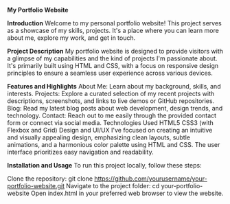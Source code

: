**My Portfolio Website**

**Introduction**
Welcome to my personal portfolio website! This project serves as a showcase of my skills, projects. It's a place where you can learn more about me, explore my work, and get in touch.

**Project Description**
My portfolio website is designed to provide visitors with a glimpse of my capabilities and the kind of projects I'm passionate about. It's primarily built using HTML and CSS, with a focus on responsive design principles to ensure a seamless user experience across various devices.

**Features and Highlights**
About Me: Learn about my background, skills, and interests.
Projects: Explore a curated selection of my recent projects with descriptions, screenshots, and links to live demos or GitHub repositories.
Blog: Read my latest blog posts about web development, design trends, and technology.
Contact: Reach out to me easily through the provided contact form or connect via social media.
Technologies Used
HTML5
CSS3 (with Flexbox and Grid)
Design and UI/UX
I've focused on creating an intuitive and visually appealing design, emphasizing clean layouts, subtle animations, and a harmonious color palette using HTML and CSS. The user interface prioritizes easy navigation and readability.

**Installation and Usage**
To run this project locally, follow these steps:

Clone the repository: git clone https://github.com/yourusername/your-portfolio-website.git
Navigate to the project folder: cd your-portfolio-website
Open index.html in your preferred web browser to view the website.
